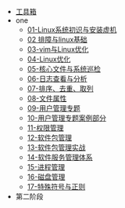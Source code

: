 - [工具箱](README.md)
- one
  - [01-Linux系统初识与安装虚机](data/one/01-Linux系统初识与安装虚机.md)
  - [02 排障与linux基础](data/one/02-排障与linux基础.md)
  - [03-vim与Linux优化](data/one/03-vim与Linux优化.md)
  - [04-Linux优化](data/one/04-Linux优化.md)
  - [05-核心文件与系统巡检](data/one/05-Linux系统核心文件与系统巡检.md)
  - [06-日志查看与分析](data/one/06-日志查看与分析.md)
  - [07-排序、去重、取列](data/one/07-排序、去重、取列.md)
  - [08-文件属性](data/one/08-文件属性.md)
  - [09-用户管理专题](data/one/09-用户管理专题.md)
  - [10-用户管理专题案例部分](data/one/10-用户管理专题案例部分.md)
  - [11-权限管理](data/one/11-权限管理.md)
  - [12-软件包管理](data/one/12-软件包管理.md)
  - [13-软件包管理实战](data/one/13-软件包管理实战.md)
  - [14-软件服务管理体系](data/one/14-软件服务管理体系.md)
  - [15-进程管理](data/one/15-进程管理.md)
  - [16-磁盘管理](data/one/16-磁盘管理.md)
  - [17-特殊符号与正则](data/one/17-特殊符号与正则.md)
- 第二阶段



